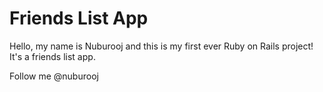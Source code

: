 # Friends List App

Hello, my name is Nuburooj and this is my first ever Ruby on Rails project!
It's a friends list app.

Follow me @nuburooj